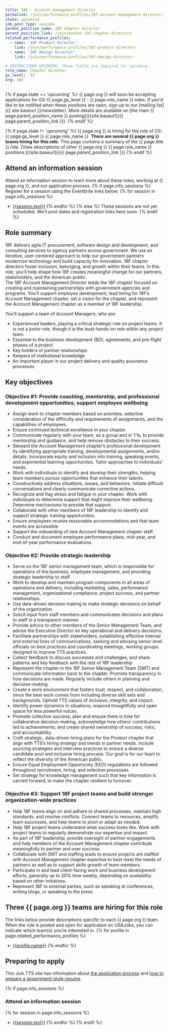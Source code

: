 ```yaml
---
title: 18F - Account management director
permalink: /join/performance-profiles/18f-account-management-director/
state: upcoming
job_post_type: usajobs
parent_position_name: 18F Chapter director
parent_position_link: /join/bucket-18f-chapter-directors
related_performance_profiles:
  - name: '18F Product Director'
    link: /join/performance-profiles/18f-product-director/
  - name: '18F Design Director'
    link: /join/performance-profiles/18f-design-director/

# INSTRUCTIONS UPCOMING: These fields are required for upcoming
role_name: Chapter director
gs_level: '15'
org: 18F
---
```

{% if page.state == 'upcoming' %}
{{ page.org }} will soon be accepting applications for GS-{{ page.gs_level }} - {{ page.role_name }} roles. If you'd like to be
  notified when these positions are open, sign up to our [mailing list]({{ site.baseurl }}/newsletter). More details are available on [the main {{ page.parent_position_name }} posting]({{site.baseurl}}{{ page.parent_position_link }}).
{% endif %}

{% if page.state != 'upcoming' %}
{{ page.org }} is hiring for the role of GS-{{ page.gs_level }} {{ page.role_name }}. **There are several {{ page.org }} teams hiring for this role.** This page contains a summary of the {{ page.title }} role. [View descriptions of other {{ page.org }} {{ page.role_name }} positions.]{{site.baseurl}}({{ page.parent_position_link }})
{% endif %}

## Attend an information session
Attend an information session to learn more about these roles, working at {{ page.org }}, and our application process. 
{% if page.info_sessions %}
Register for a session using the Eventbrite links below.
{% for session in page.info_sessions %}
- [{{session.text}}]({{session.link}})
{% endfor %}
{% else %}
These sessions are not yet scheduled. We'll post dates and registration links here soon.
{% endif %}

## Role summary

18F delivers agile IT procurement, software design and development, and consulting services to agency partners across government. We use an iterative, user-centered approach to help our government partners modernize technology and build capacity for innovation. 18F chapter directors foster inclusion, belonging, and growth within their teams. In this role, you’ll help shape how 18F creates meaningful change for our partners, stakeholders, and the American public.  
The 18F Account Management Director leads the 18F chapter focused on creating and maintaining partnerships with government agencies and programs. You’ll support employee development, lead hiring for 18F’s Account Management chapter, set a vision for the chapter, and represent the Account Management chapter as a member of 18F leadership. 

You’ll support a team of Account Managers, who are:
- Experienced leaders, playing a critical strategic role on project teams. It is not a junior role, though it is the least hands-on role within any project team. 
- Essential to the business development (BD), agreements, and pre-flight phases of a project
- Key holders of partner relationships
- Keepers of institutional knowledge
- An important player in our project delivery and quality assurance processes 

## Key objectives

### Objective #1: Provide coaching, mentorship, and professional development opportunities; support employee wellbeing
-  Assign work to chapter members based on priorities, selective consideration of the difficulty and requirements of assignments, and the capabilities of employees. 
-  Ensure continued technical excellence in your chapter. 
-  Communicate regularly with your team, as a group and in 1:1s, to provide mentorship and guidance, and help remove obstacles to their success. 
-  Steward the Account Management chapter’s professional development by identifying appropriate training, developmental assignments, and/or details. Incorporate equity and inclusion into training, speaking events, and experiential learning opportunities. Tailor approaches to individuals’ needs. 
-  Work with individuals to identify and develop their strengths, helping team members pursue opportunities that enhance their talents. 
-  Constructively address situations, issues, and behaviors. Initiate difficult conversations and clearly communicate corrective actions. 
-  Recognize and flag stress and fatigue in your chapter. Work with individuals to determine support that might improve their wellbeing. Determine mechanisms to provide that support. 
-  Collaborate with other members of 18F leadership to identify and support strategic training opportunities. 
-  Ensure employees receive reasonable accommodations and that team events are accessible. 
-  Support the onboarding of new Account Management chapter staff. 
-  Conduct and document employee performance plans, mid-year, and end-of-year performance evaluations. 

### Objective #2: Provide strategic leadership
-  Serve on the 18F senior management team, which is responsible for operations of the business, employee management, and providing strategic leadership to staff. 
-  Work to develop and maintain program components in all areas of operations and delivery, including marketing, sales, performance management, organizational compliance, project success, and partner relationships.
-  Use data-driven decision making to make strategic decisions on behalf of the organization.
-  Solicit input from staff members and communicates decisions and plans to staff in a transparent manner.
-  Provide advice to other members of the Senior Management Team, and advise the Executive Director on key operational and delivery decisions.
-  Facilitate partnerships with stakeholders, establishing effective internal and external lines of communications, seeking and advising senior level officials on best practices and coordinating meetings, working groups designed to improve TTS practices.
-  Collect feedback to discuss successes and challenges, and share patterns and key feedback with the rest of 18F leadership
-  Represent the chapter in the 18F Senior Management Team (SMT) and communicate information back to the chapter. Promote transparency in how decisions are made. Regularly include others in planning and decision-making. 
-  Create a work environment that fosters trust, respect, and collaboration, since the best work comes from including diverse skill sets and backgrounds. Uphold TTS values of inclusion, integrity, and impact. 
-  Identify power dynamics in situations; respond thoughtfully and open space for less powerful voices. 
-  Promote collective success; plan and ensure there is time for collaborative decision-making; acknowledge how others’ contributions led to achievements; and create shared ownership of success, risks, and accountability.
-  Craft strategic, data-driven hiring plans for the Product chapter that align with TTS’s hiring strategy and trends in partner needs. Include sourcing strategies and interview practices to ensure a diverse candidate pool and inclusive hiring process. Our goal is for our team to reflect the diversity of the American public. 
-  Ensure Equal Employment Opportunity (EEO) regulations are followed throughout recruitment, hiring, and selection processes. 
-  Set strategy for knowledge management such that key information is carried forward, to make the chapter resilient to turnover. 

### Objective #3: Support 18F project teams and build stronger organization-wide practices
-  Help 18F teams align on and adhere to shared processes, maintain high standards, and resolve conflicts. Connect teams to resources, amplify team successes, and help teams to pivot or adapt as needed. 
-  Help 18F project teams understand what success looks like. Work with project teams to regularly demonstrate our expertise and impact. 
-  As part of 18F leadership, provide oversight of partner engagements and help members of the Account Management chapter contribute meaningfully to partner and user success.
-  Collaborate with SMT and staffing leads to ensure projects are staffed with Account Management chapter expertise to best meet the needs of partners as well as to support skills growth of team members.
-  Participate in and lead client-facing work and business development efforts, generally up to 20% time weekly, depending on availability based on other initiatives. 
-  Represent 18F to external parties, such as speaking at conferences, writing blogs, or speaking to the press. 

## Three {{ page.org }} teams are hiring for this role

The links below provide descriptions specific to each {{ page.org }} team. When the role is posted and open for application on USAJobs, you can indicate which team(s) you’re interested in.
{% for profile in page.related_performance_profiles %}
  - [{{profile.name}}]({{site.baseurl}}{{profile.link}})
{% endfor %}

## Preparing to apply

This Join TTS site has information about [the application process](https://join.tts.gsa.gov/hiring-process/) and [how to prepare a government-style resume](https://join.tts.gsa.gov/resume/).

{% if page.info_sessions %}
### Attend an information session
{% for session in page.info_sessions %}
- [{{session.text}}]({{session.link}})
{% endfor %}
{% endif %}
